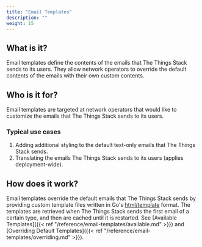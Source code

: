 ```yaml
---
title: "Email Templates"
description: ""
weight: 15
---
```


## What is it?

Email templates define the contents of the emails that The Things Stack sends to its users. They allow network operators to override the default contents of the emails with their own custom contents.

## Who is it for?

Email templates are targeted at network operators that would like to customize the emails that The Things Stack sends to its users.

### Typical use cases

1. Adding additional styling to the default text-only emails that The Things Stack sends.
2. Translating the emails The Things Stack sends to its users (applies deployment-wide).
 
## How does it work?

Email templates override the default emails that The Things Stack sends by providing custom template files written in Go's [html/template](https://golang.org/pkg/html/template/) format. The templates are retrieved when The Things Stack sends the first email of a certain type, and then are cached until it is restarted. See [Available Templates]({{< ref "/reference/email-templates/available.md" >}}) and [Overriding Default Templates]({{< ref "/reference/email-templates/overriding.md" >}}).
